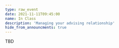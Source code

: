 ```yaml
---
type: raw_event
date: 2021-11-11T09:45:00
name: In Class
description: 'Managing your advising relationship'
hide_from_announcments: true
---
```


TBD
